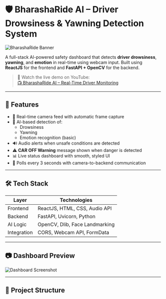 # 🛡️ BharashaRide AI – Driver Drowsiness & Yawning Detection System

![BharashaRide Banner](https://github.com/user-attachments/assets/c666ed96-8d8b-4669-b0ad-d3b4894c3d2c)

A full-stack AI-powered safety dashboard that detects **driver drowsiness**, **yawning**, and **emotion** in real-time using webcam input. Built using **ReactJS** for the frontend and **FastAPI + OpenCV** for the backend.

> 🎥 Watch the live demo on YouTube:  
> [📺 BharashaRide AI – Real-Time Driver Monitoring](https://www.youtube.com/watch?v=MgHXPz6WP-c)

---

## 🚀 Features

- 🎥 Real-time camera feed with automatic frame capture
- 🧠 AI-based detection of:
  - Drowsiness
  - Yawning
  - Emotion recognition (basic)
- 🔊 Audio alerts when unsafe conditions are detected
- ⚠️ **CAR OFF Warning** message shown when danger is detected
- 📊 Live status dashboard with smooth, styled UI
- 🔁 Polls every 3 seconds with camera-to-backend communication

---

## 🛠️ Tech Stack

| Layer       | Technologies                     |
|-------------|----------------------------------|
| Frontend    | ReactJS, HTML, CSS, Audio API    |
| Backend     | FastAPI, Uvicorn, Python         |
| AI Logic    | OpenCV, Dlib, Face Landmarking   |
| Integration | CORS, Webcam API, FormData       |

---

## 📷 Dashboard Preview

![Dashboard Screenshot](https://github.com/user-attachments/assets/a75c6268-fe9c-47d3-9400-b215905af0c7)

---

## 📁 Project Structure

